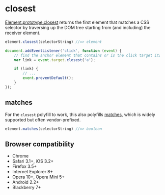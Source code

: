 # closest

[Element.prototype.closest][closest] returns the first element that matches a
CSS selector by traversing up the DOM tree starting from (and including) the
receiver element.

```js
element.closest(selectorString) //=> element
```

```js
document.addEventListener('click', function (event) {
	// find the anchor element that contains or is the click target itself:
	var link = event.target.closest('a');

	if (link) {
		// ...
		event.preventDefault();
	}
});
```

## matches

For the `closest` polyfill to work, this also polyfills [matches][], which is
widely supported but often vendor-prefixed.

```js
element.matches(selectorString) //=> boolean
```

## Browser compatibility

* Chrome
* Safari 3.1+, iOS 3.2+
* Firefox 3.5+
* Internet Explorer 8+
* Opera 10+, Opera Mini 5+
* Android 2.2+
* Blackberry 7+


[closest]: http://dom.spec.whatwg.org/#dom-element-closest
[matches]: https://developer.mozilla.org/en-US/docs/Web/API/Element.matches
